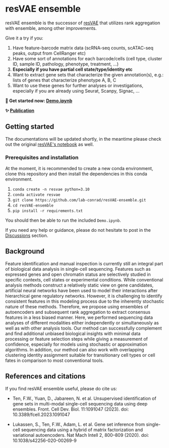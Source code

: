 # resVAE ensemble

resVAE ensemble is the successor of [resVAE](https://github.com/lab-conrad/resvae) that utilizes rank aggregation with ensemble, among other improvements.

Give it a try if you:

1. Have feature-barcode matrix data (scRNA-seq counts, scATAC-seq peaks, output from CellRanger etc)
2. Have some sort of annotations for each barcode/cells (cell type, cluster ID, sample ID, pathology, phenotype, treatment, ...)
3. __Especially if you have partial cell state/type/identity etc__
3. Want to extract gene sets that characterize the given annotation(s), e.g.: lists of genes that characterize phenotype A, B, C
4. Want to use these genes for further analyses or investigations, especially if you are already using Seurat, Scanpy, Signac, ...

**🚀 Get started now: [Demo.ipynb](https://github.com/fwten/resVAE-ensemble/blob/main/Demo.ipynb)**

**✨ [Publication](https://www.frontiersin.org/articles/10.3389/fcell.2023.1091047/full)**

## Getting started

The documentations will be updated shortly, in the meantime please check out the original [resVAE's notebook](https://github.com/lab-conrad/resVAE/blob/main/Example_notebook.ipynb) as well.

### Prerequisites and installation

At the moment, it is recommended to create a new conda environment, clone this repository and then install the dependencies in this conda environment.

1. `conda create -n resvae python=3.10`
2. `conda activate resvae`
3. `git clone https://github.com/lab-conrad/resVAE-ensemble.git`
4. `cd resVAE-ensemble`
5. `pip install -r requirements.txt`

You should then be able to run the included `Demo.ipynb`.

If you need any help or guidance, please do not hesitate to post in the [Discussions](https://github.com/lab-conrad/resVAE-ensemble/discussions) section.


## Background

Feature identification and manual inspection is currently still an integral part of biological data analysis in single-cell sequencing. Features such as expressed genes and open chromatin status are selectively studied in specific contexts, cell states or experimental conditions. While conventional analysis methods construct a relatively static view on gene candidates, artificial neural networks have been used to model their interactions after hierarchical gene regulatory networks. However, it is challenging to identify consistent features in this modeling process due to the inherently stochastic nature of these methods. Therefore, we propose using ensembles of autoencoders and subsequent rank aggregation to extract consensus features in a less biased manner. Here, we performed sequencing data analyses of different modalities either independently or simultaneously as well as with other analysis tools. Our method can successfully complement and find additional unbiased biological insights with minimal data processing or feature selection steps while giving a measurement of confidence, especially for models using stochastic or approximation algorithms. In addition, our method can also work with overlapping clustering identity assignment suitable for transitionary cell types or cell fates in comparison to most conventional tools.


## References and citations

If you find resVAE ensemble useful, please do cite us:

* Ten, F.W., Yuan, D., Jabareen, N. et al. Unsupervised identification of gene sets in multi-modal single-cell sequencing data using deep ensembles. Front. Cell Dev. Biol. 11:1091047 (2023). doi: 10.3389/fcell.2023.1091047

* Lukassen, S., Ten, F.W., Adam, L. et al. Gene set inference from single-cell sequencing data using a hybrid of matrix factorization and variational autoencoders. Nat Mach Intell 2, 800–809 (2020). doi: 10.1038/s42256-020-00269-9

